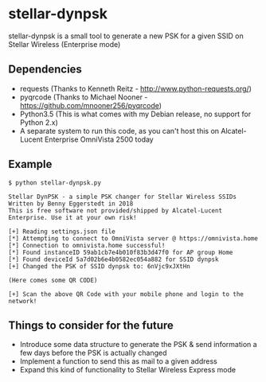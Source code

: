 # stellar-dynpsk
stellar-dynpsk is a small tool to generate a new PSK for a given SSID on Stellar Wireless (Enterprise mode)

## Dependencies
- requests (Thanks to Kenneth Reitz - http://www.python-requests.org/)
- pyqrcode (Thanks to Michael Nooner - https://github.com/mnooner256/pyqrcode)
- Python3.5 (This is what comes with my Debian release, no support for Python 2.x)
- A separate system to run this code, as you can't host this on Alcatel-Lucent Enterprise OmniVista 2500 today
 
## Example

```
$ python stellar-dynpsk.py 

Stellar DynPSK - a simple PSK changer for Stellar Wireless SSIDs
Written by Benny Eggerstedt in 2018
This is free software not provided/shipped by Alcatel-Lucent Enterprise. Use it at your own risk!

[+] Reading settings.json file
[*] Attempting to connect to OmniVista server @ https://omnivista.home
[*] Connection to omnivista.home successful!
[*] Found instanceID 59ab1cb7e4b010f83b3d47f0 for AP group Home
[*] Found deviceId 5a7d02b6e4b0582ec054a882 for SSID dynpsk
[+] Changed the PSK of SSID dynpsk to: 6nVjc9xJXtHn

(Here comes some QR CODE)

[+] Scan the above QR Code with your mobile phone and login to the network!
```

## Things to consider for the future
- Introduce some data structure to generate the PSK & send information a few days before the PSK is actually changed
- Implement a function to send this as mail to a given address
- Expand this kind of functionality to Stellar Wireless Express mode
